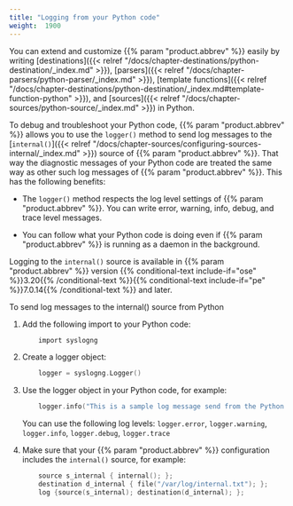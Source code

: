```yaml
---
title: "Logging from your Python code"
weight:  1900
---
```

<!-- DISCLAIMER: This file is based on the syslog-ng Open Source Edition documentation https://github.com/balabit/syslog-ng-ose-guides/commit/2f4a52ee61d1ea9ad27cb4f3168b95408fddfdf2 and is used under the terms of The syslog-ng Open Source Edition Documentation License. The file has been modified by Axoflow. -->

You can extend and customize {{% param "product.abbrev" %}} easily by writing [destinations]({{< relref "/docs/chapter-destinations/python-destination/_index.md" >}}), [parsers]({{< relref "/docs/chapter-parsers/python-parser/_index.md" >}}), [template functions]({{< relref "/docs/chapter-destinations/python-destination/_index.md#template-function-python" >}}), and [sources]({{< relref "/docs/chapter-sources/python-source/_index.md" >}}) in Python.

To debug and troubleshoot your Python code, {{% param "product.abbrev" %}} allows you to use the `logger()` method to send log messages to the [`internal()`]({{< relref "/docs/chapter-sources/configuring-sources-internal/_index.md" >}}) source of {{% param "product.abbrev" %}}. That way the diagnostic messages of your Python code are treated the same way as other such log messages of {{% param "product.abbrev" %}}. This has the following benefits:

  - The `logger()` method respects the log level settings of {{% param "product.abbrev" %}}. You can write error, warning, info, debug, and trace level messages.

  - You can follow what your Python code is doing even if {{% param "product.abbrev" %}} is running as a daemon in the background.

Logging to the `internal()` source is available in {{% param "product.abbrev" %}} version {{% conditional-text include-if="ose" %}}3.20{{% /conditional-text %}}{{% conditional-text include-if="pe" %}}7.0.14{{% /conditional-text %}} and later.

To send log messages to the internal() source from Python

1.  Add the following import to your Python code:
    
    ```c
        import syslogng
    
    ```

2.  Create a logger object:
    
    ```c
        logger = syslogng.Logger()
    
    ```

3.  Use the logger object in your Python code, for example:
    
    ```c
        logger.info("This is a sample log message send from the Python code.")
    
    ```
    
    You can use the following log levels: `logger.error`, `logger.warning`, `logger.info`, `logger.debug`, `logger.trace`

4.  Make sure that your {{% param "product.abbrev" %}} configuration includes the `internal()` source, for example:
    
    ```c
        source s_internal { internal(); };
        destination d_internal { file("/var/log/internal.txt"); };
        log {source(s_internal); destination(d_internal); };
    
    ```
